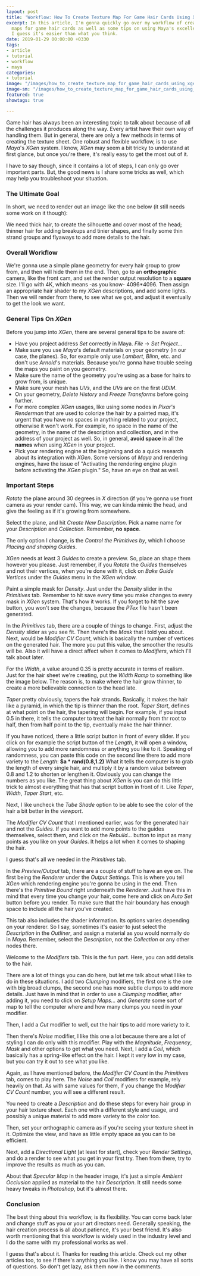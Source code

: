 ```yaml
---
layout: post
title: 'Workflow: How To Create Texture Map For Game Hair Cards Using XGen'
excerpt: In this article, I'm gonna quickly go over my workflow of creating texture
  maps for game hair cards as well as some tips on using Maya's excellent XGen system.
  I guess it's easier than what you think.
date: 2019-01-29 00:00:00 +0330
tags:
- article
- tutorial
- workflow
- maya
categories:
- tutorial
image: "/images/how_to_create_texture_map_for_game_hair_cards_using_xgen_header.jpg"
image-sm: "/images/how_to_create_texture_map_for_game_hair_cards_using_xgen_header.jpg"
featured: true
showtags: true

---
```

Game hair has always been an interesting topic to talk about because of all the challenges it produces along the way. Every artist have their own way of handling them. But in general, there are only a few methods in terms of creating the texture sheet. One robust and flexible workflow, is to use _Maya_'s _XGen_ system. I know, _XGen_ may seem a bit tricky to understand at first glance, but once you're there, it's really easy to get the most out of it.

I have to say though, since it contains a lot of steps, I can only go over important parts. But, the good news is I share some tricks as well, which may help you troubleshoot your situation.

### The Ultimate Goal

In short, we need to render out an image like the one below (it still needs some work on it though):

We need thick hair, to create the silhouette and cover most of the head; thinner hair for adding breakups and tinier shapes, and finally some thin strand groups and flyaways to add more details to the hair.

### Overall Workflow

We're gonna use a simple plane geometry for every hair group to grow from, and then will hide them in the end. Then, go to an **orthographic** camera, like the front cam, and set the render output resolution to a **square** size. I'll go with 4K, which means -as you know- 4096*4096. Then assign an appropriate hair shader to my _XGen_ descriptions, and add some lights. Then we will render from there, to see what we got, and adjust it eventually to get the look we want.

### General Tips On _XGen_

Before you jump into _XGen_, there are several general tips to be aware of:

* Have you project address _Set_ correctly in Maya. _File_ -> _Set Project..._
* Make sure you use _Maya_'s default materials on your geometry (in our case, the planes). So, for example only use _Lambert_, _Blinn_, etc. and don't use _Arnold_'s materials. Because you're gonna have trouble seeing the maps you paint on you geometry.
* Make sure the name of the geometry you're using as a base for hairs to grow from, is unique.
* Make sure your mesh has _UVs_, and the _UVs_ are on the first _UDIM_.
* On your geometry, _Delete History_ and _Freeze Transforms_ before going further.
* For more complex _XGen_ usages, like using some nodes in _Pixar's Renderman_ that are used to colorize the hair by a painted map, it's urgent that you have no spaces in anything related to your project, otherwise it won't work. For example, no space in the name of the geometry, in the name of the description and collection, and in the address of your project as well. So, in general, **avoid space** in all the **names** when using _XGen_ in your project.
* Pick your rendering engine at the beginning and do a quick research about its integration with _XGen_. Some versions of _Maya_ and rendering engines, have the issue of "Activating the rendering engine plugin before activating the _XGen_ plugin." So, have an eye on that as well.

### Important Steps

_Rotate_ the plane around 30 degrees in _X_ direction (if you're gonna use front camera as your render cam). This way, we can kinda mimic the head, and give the feeling as if it's growing from somewhere.

Select the plane, and hit _Create New Description_. Pick a name name for your _Description_ and _Collection_. Remember, **no space**.

The only option I change, is the _Control the Primitives by_, which I choose _Placing and shaping Guides_.

_XGen_ needs at least 3 _Guides_ to create a preview. So, place an shape them however you please. Just remember, if you _Rotate_ the _Guides_ themselves and not their vertices, when you're done with it, click on  _Bake Guide Vertices_ under the _Guides_ menu in the _XGen_ window.

Paint a simple mask for _Density_. Just under the _Density_ slider in the _Primitives_ tab. Remember to hit save every time you make changes to every mask in _XGen_ system. That's how it works. If you forget to hit the save button, you won't see the changes, because the _PTex_ file hasn't been generated.

In the _Primitives_ tab, there are a couple of things to change. First, adjust the _Density_ slider as you see fit. Then there's the _Mask_ that I told you about. Next, would be _Modifier CV Count_, which is basically the number of vertices on the generated hair. The more you put this value, the smoother the results will be. Also it will have a direct affect when it comes to _Modifiers_, which I'll talk about later.

For the _Width_, a value around 0.35 is pretty accurate in terms of realism. Just for the hair sheet we're creating, put the _Width Ramp_ to something like the image below. The reason is, to make where the hair grow thinner, to create a more believable connection to the head late.

_Taper_ pretty obviously, tapers the hair strands. Basically, it makes the hair like a pyramid, in which the tip is thinner than the root. _Taper Start_, defines at what point on the hair, the tapering will begin. For example, if you input 0.5 in there, it tells the computer to treat the hair normally from thr root to half, then from half point to the tip, eventually make the hair thinner.

If you have noticed, there a little script button in front of every slider. If you click on for example the script button of the _Length_, it will open a window, allowing you to add more randomness or anything you like to it. Speaking of randomness, you can paste this code on the second line there to add more variety to the _Length_: **$a * rand(0.8,1.2)** What it tells the computer is to grab the length of every single hair, and multiply it by a random value between 0.8 and 1.2 to shorten or lengthen it. Obviously you can change the numbers as you like. The great thing about _XGen_ is you can do this little trick to almost everything that has that script button in front of it. Like _Taper_, _Width_, _Taper Start_, etc.

Next, I like uncheck the _Tube Shade_ option to be able to see the color of the hair a bit better in the _viewport_.

The _Modifier CV Count_ that I mentioned earlier, was for the generated hair and not the _Guides_. If you want to add more points to the guides themselves, select them, and click on the _Rebuild..._ button to input as many points as you like on your _Guides_. It helps a lot when it comes to shaping the hair.

I guess that's all we needed in the _Primitives_ tab.

In the _Preview/Output_ tab, there are a couple of stuff to have an eye on. The first being the _Renderer_ under the _Output Settings_. This is where you tell _XGen_ which rendering engine you're gonna be using in the end. Then there's the _Primitive Bound_ right underneath the _Renderer_. Just have this in mind that every time you change your hair, come here and click on _Auto Set_ button before you render. To make sure that the hair boundary has enough space to include all the hair you've created.

This tab also includes the shader information. Its options varies depending on your renderer. So I say, sometimes it's easier to just select the _Description_ in the _Outliner_, and assign a material as you would normally do in _Maya_. Remember, select the _Description_, not the _Collection_ or any other nodes there.

Welcome to the _Modifiers_ tab. This is the fun part. Here, you can add details to the hair.

There are a lot of things you can do here, but let me talk about what I like to do in these situations. I add two _Clumping_ modifiers, the first one is the one with big broad clumps, the second one has more subtle clumps to add more details. Just have in mind that in order to use a _Clumping_ modifier, after adding it, you need to click on _Setup Maps..._ and _Generate_ some sort of map to tell the computer where and how many clumps you need in your modifier.

Then, I add a _Cut_ modifier to well, cut the hair tips to add more variety to it.

Then there's _Noise_ modifier, I like this one a lot because there are a lot of styling I can do only with this modifier. Play with the _Magnitude_, _Frequency_, _Mask_ and other options to get what you need. Next, I add a _Coil_, which basically has a spring-like effect on the hair. I kept it very low in my case, but you can try it out to see what you like.

Again, as I have mentioned before, the _Modifier CV Count_ in the _Primitives_ tab, comes to play here. The _Noise_ and _Coil_ modifiers for example, rely heavily on that. As with same values for them, if you change the _Modifier CV Count_ number, you will see a different result.

You need to create a _Description_ and do these steps for every hair group in your hair texture sheet. Each one with a different style and usage, and possibly a unique material to add more variety to the color too.

Then, set your orthographic camera as if you're seeing your texture sheet in it. Optimize the view, and have as little empty space as you can to be efficient.

Next, add a _Directional Light_ \[at least for start\], check your _Render Settings_, and do a render to see what you get in your first try. Then from there, try to improve the results as much as you can.

About that _Specular Map_ in the header image, it's just a simple _Ambient Occlusion_ applied as material to the hair _Description_. It still needs some heavy tweaks in _Photoshop_, but it's almost there.

### Conclusion

The best thing about this workflow, is its flexibility. You can come back later and change stuff as you or your art directors need. Generally speaking, the hair creation process is all about patience, it's your best friend. It's also worth mentioning that this workflow is widely used in the industry level and I do the same with my professional works as well.

I guess that's about it. Thanks for reading this article. Check out my other articles too, to see if there's anything you like. I know you may have all sorts of questions. So don't get lazy, ask them now in the comments.